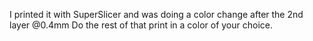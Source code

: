 I printed it with SuperSlicer and was doing a color change after the 2nd layer @0.4mm
Do the rest of that print in a color of your choice.
